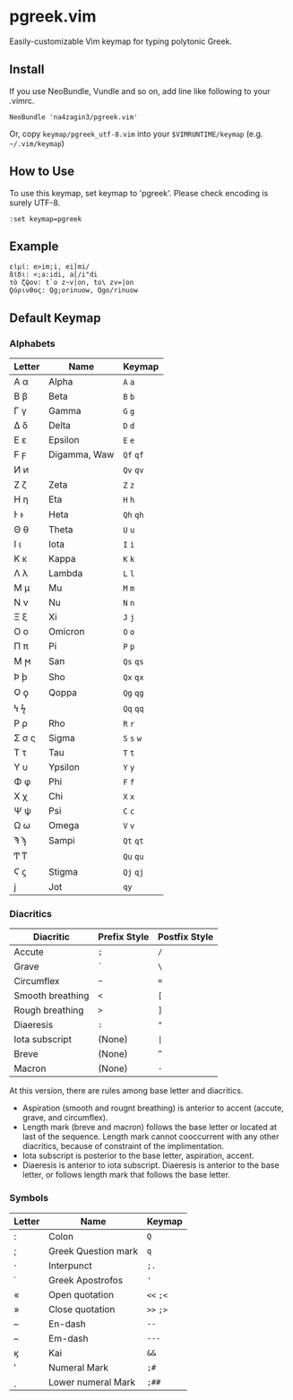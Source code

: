 pgreek.vim
==========

Easily-customizable Vim keymap for typing polytonic Greek.

Install
----

If you use NeoBundle, Vundle and so on, add line like following to your .vimrc.

    NeoBundle 'na4zagin3/pgreek.vim'

Or, copy `keymap/pgreek_utf-8.vim` into your `$VIMRUNTIME/keymap` (e.g. `~/.vim/keymap`)


How to Use
----

To use this keymap, set keymap to 'pgreek'. Please check encoding is surely UTF-8.

    :set keymap=pgreek

Example
----

    εἰμί: e>im;i, ei]mi/
    ἄϊδι: <;a:idi, a[/i"di
    τὸ ζῷον: t`o z~v|on, to\ zv=|on
    Ϙόρινθος: Qg;orinuow, Qgo/rinuow

Default Keymap
----

### Alphabets

| Letter | Name         | Keymap     |
| ------ | ------------ | ---------- |
| Α α    | Alpha        | `A` `a`    |
| Β β    | Beta         | `B` `b`    |
| Γ γ    | Gamma        | `G` `g`    |
| Δ δ    | Delta        | `D` `d`    |
| Ε ε    | Epsilon      | `E` `e`    |
| Ϝ ϝ    | Digamma, Waw | `Qf` `qf`  |
| Ͷ ͷ    |              | `Qv` `qv`  |
| Ζ ζ    | Zeta         | `Z` `z`    |
| Η η    | Eta          | `H` `h`    |
| Ͱ ͱ    | Heta         | `Qh` `qh`  |
| Θ θ    | Theta        | `U` `u`    |
| Ι ι    | Iota         | `I` `i`    |
| Κ κ    | Kappa        | `K` `k`    |
| Λ λ    | Lambda       | `L` `l`    |
| Μ μ    | Mu           | `M` `m`    |
| Ν ν    | Nu           | `N` `n`    |
| Ξ ξ    | Xi           | `J` `j`    |
| Ο ο    | Omicron      | `O` `o`    |
| Π π    | Pi           | `P` `p`    |
| Ϻ ϻ    | San          | `Qs` `qs`  |
| Ϸ ϸ    | Sho          | `Qx` `qx`  |
| Ϙ ϙ    | Qoppa        | `Qg` `qg`  |
| Ϟ ϟ    |              | `Qq` `qq`  |
| Ρ ρ    | Rho          | `R` `r`    |
| Σ σ ς  | Sigma        | `S` `s` `w` |
| Τ τ    | Tau          | `T` `t`    |
| Υ υ    | Ypsilon      | `Y` `y`    |
| Φ φ    | Phi          | `F` `f`    |
| Χ χ    | Chi          | `X` `x`    |
| Ψ ψ    | Psi          | `C` `c`    |
| Ω ω    | Omega        | `V` `v`    |
| Ϡ ϡ    | Sampi        | `Qt` `qt`  |
| Ͳ ͳ    |              | `Qu` `qu`  |
| Ϛ ϛ    | Stigma       | `Qj` `qj`  |
| ϳ      | Jot          | `qy`       |

### Diacritics

| Diacritic         | Prefix Style | Postfix Style |
| ----------------- | ------------ | ------------- |
| Accute            | `;`          | `/`           |
| Grave             | `` ` ``      | `\`           |
| Circumflex        | `~`          | `=`           |
| Smooth breathing  | `<`          | `[`           |
| Rough breathing   | `>`          | `]`           |
| Diaeresis         | `:`          | `"`           |
| Iota subscript    | (None)       | <code>&#x7C;</code> |
| Breve             | (None)       | `^`           |
| Macron            | (None)       | `-`           |

At this version, there are rules among base letter and diacritics.

- Aspiration (smooth and rougnt breathing) is anterior to accent (accute, grave, and circumflex).
- Length mark (breve and macron) follows the base letter or located at last of the sequence. Length mark cannot cooccurrent with any other diacritics, because of constraint of the implimentation.
- Iota subscript is posterior to the base letter, aspiration, accent.
- Diaeresis is anterior to iota subscript. Diaeresis is anterior to the base letter, or follows length mark that follows the base letter.


### Symbols

| Letter | Name                 | Keymap    |
| ------ | -------------------- | --------- |
| :      | Colon                | `Q`       |
| ;      | Greek Question mark  | `q`       |
| ·      | Interpunct           | `;.`      |
| ᾽      | Greek Apostrofos     | `'`       |
| «      | Open quotation       | `<<` `;<` |
| »      | Close quotation      | `>>` `;>` |
| –      | En-dash              | `--`      |
| –      | Em-dash              | `---`     |
| ϗ      | Kai                  | `&&`      |
| ʹ      | Numeral Mark         | `;#`      |
| ͵      | Lower numeral Mark   | `;##`      |

